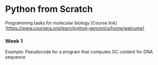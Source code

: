 # Python from Scratch 

Programming tasks for molecular biology
[Course link]{https://www.coursera.org/learn/python-genomics/home/welcome}

### Week 1
 
 Example: Pseudocode for a program that computes GC content for DNA sequence 
 
 


